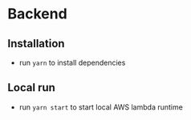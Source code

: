 # Backend
## Installation
* run `yarn` to install dependencies
## Local run
* run `yarn start` to start local AWS lambda runtime
